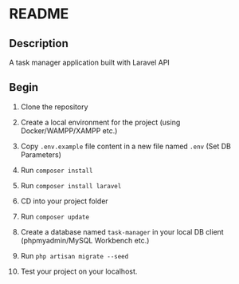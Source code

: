 # README

## Description
A task manager application built with Laravel API
## Begin

1. Clone the repository

2. Create a local environment for the project (using Docker/WAMPP/XAMPP etc.)

3. Copy `.env.example` file content in a new file named `.env` (Set DB Parameters)

4. Run `composer install`

5. Run `composer install laravel`

6. CD into your project folder

7. Run `composer update`

8. Create a database named `task-manager` in your local DB client (phpmyadmin/MySQL Workbench etc.)

9. Run `php artisan migrate --seed`

10. Test your project on your localhost.
